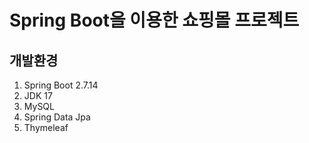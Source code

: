 Spring Boot을 이용한 쇼핑몰 프로젝트
=====================================



개발환경
--------
1. Spring Boot 2.7.14
2. JDK 17
3. MySQL
4. Spring Data Jpa
5. Thymeleaf
